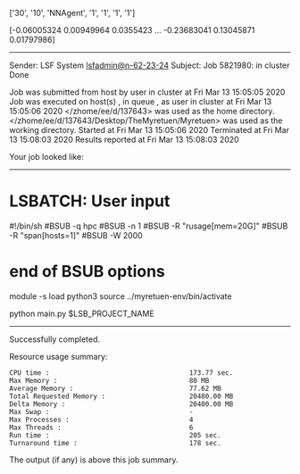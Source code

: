 

 ['30', '10', 'NNAgent', '1', '1', '1', '1'] 


[-0.06005324  0.00949964  0.0355423  ... -0.23683041  0.13045871
  0.01797986]

------------------------------------------------------------
Sender: LSF System <lsfadmin@n-62-23-24>
Subject: Job 5821980: <NNAgent6Test0> in cluster <dcc> Done

Job <NNAgent6Test0> was submitted from host <n-62-30-7> by user <s183905> in cluster <dcc> at Fri Mar 13 15:05:05 2020
Job was executed on host(s) <n-62-23-24>, in queue <hpc>, as user <s183905> in cluster <dcc> at Fri Mar 13 15:05:06 2020
</zhome/ee/d/137643> was used as the home directory.
</zhome/ee/d/137643/Desktop/TheMyretuen/Myretuen> was used as the working directory.
Started at Fri Mar 13 15:05:06 2020
Terminated at Fri Mar 13 15:08:03 2020
Results reported at Fri Mar 13 15:08:03 2020

Your job looked like:

------------------------------------------------------------
# LSBATCH: User input
#!/bin/sh
#BSUB -q hpc
#BSUB -n 1
#BSUB -R "rusage[mem=20G]"
#BSUB -R "span[hosts=1]"
#BSUB -W 2000
# end of BSUB options

module -s load python3
source ../myretuen-env/bin/activate

python main.py $LSB_PROJECT_NAME


------------------------------------------------------------

Successfully completed.

Resource usage summary:

    CPU time :                                   173.77 sec.
    Max Memory :                                 80 MB
    Average Memory :                             77.62 MB
    Total Requested Memory :                     20480.00 MB
    Delta Memory :                               20400.00 MB
    Max Swap :                                   -
    Max Processes :                              4
    Max Threads :                                6
    Run time :                                   205 sec.
    Turnaround time :                            178 sec.

The output (if any) is above this job summary.

